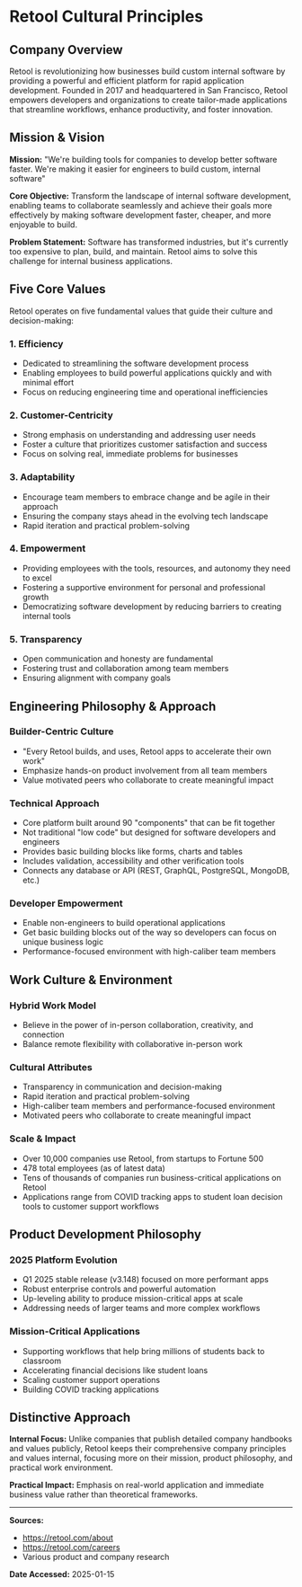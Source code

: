 # Retool Cultural Principles

## Company Overview

Retool is revolutionizing how businesses build custom internal software by providing a powerful and efficient platform for rapid application development. Founded in 2017 and headquartered in San Francisco, Retool empowers developers and organizations to create tailor-made applications that streamline workflows, enhance productivity, and foster innovation.

## Mission & Vision

**Mission:** "We're building tools for companies to develop better software faster. We're making it easier for engineers to build custom, internal software"

**Core Objective:** Transform the landscape of internal software development, enabling teams to collaborate seamlessly and achieve their goals more effectively by making software development faster, cheaper, and more enjoyable to build.

**Problem Statement:** Software has transformed industries, but it's currently too expensive to plan, build, and maintain. Retool aims to solve this challenge for internal business applications.

## Five Core Values

Retool operates on five fundamental values that guide their culture and decision-making:

### 1. **Efficiency**
- Dedicated to streamlining the software development process
- Enabling employees to build powerful applications quickly and with minimal effort
- Focus on reducing engineering time and operational inefficiencies

### 2. **Customer-Centricity**
- Strong emphasis on understanding and addressing user needs
- Foster a culture that prioritizes customer satisfaction and success
- Focus on solving real, immediate problems for businesses

### 3. **Adaptability**
- Encourage team members to embrace change and be agile in their approach
- Ensuring the company stays ahead in the evolving tech landscape
- Rapid iteration and practical problem-solving

### 4. **Empowerment**
- Providing employees with the tools, resources, and autonomy they need to excel
- Fostering a supportive environment for personal and professional growth
- Democratizing software development by reducing barriers to creating internal tools

### 5. **Transparency**
- Open communication and honesty are fundamental
- Fostering trust and collaboration among team members
- Ensuring alignment with company goals

## Engineering Philosophy & Approach

### **Builder-Centric Culture**
- "Every Retool builds, and uses, Retool apps to accelerate their own work"
- Emphasize hands-on product involvement from all team members
- Value motivated peers who collaborate to create meaningful impact

### **Technical Approach**
- Core platform built around 90 "components" that can be fit together
- Not traditional "low code" but designed for software developers and engineers
- Provides basic building blocks like forms, charts and tables
- Includes validation, accessibility and other verification tools
- Connects any database or API (REST, GraphQL, PostgreSQL, MongoDB, etc.)

### **Developer Empowerment**
- Enable non-engineers to build operational applications
- Get basic building blocks out of the way so developers can focus on unique business logic
- Performance-focused environment with high-caliber team members

## Work Culture & Environment

### **Hybrid Work Model**
- Believe in the power of in-person collaboration, creativity, and connection
- Balance remote flexibility with collaborative in-person work

### **Cultural Attributes**
- Transparency in communication and decision-making
- Rapid iteration and practical problem-solving
- High-caliber team members and performance-focused environment
- Motivated peers who collaborate to create meaningful impact

### **Scale & Impact**
- Over 10,000 companies use Retool, from startups to Fortune 500
- 478 total employees (as of latest data)
- Tens of thousands of companies run business-critical applications on Retool
- Applications range from COVID tracking apps to student loan decision tools to customer support workflows

## Product Development Philosophy

### **2025 Platform Evolution**
- Q1 2025 stable release (v3.148) focused on more performant apps
- Robust enterprise controls and powerful automation
- Up-leveling ability to produce mission-critical apps at scale
- Addressing needs of larger teams and more complex workflows

### **Mission-Critical Applications**
- Supporting workflows that help bring millions of students back to classroom
- Accelerating financial decisions like student loans
- Scaling customer support operations
- Building COVID tracking applications

## Distinctive Approach

**Internal Focus:** Unlike companies that publish detailed company handbooks and values publicly, Retool keeps their comprehensive company principles and values internal, focusing more on their mission, product philosophy, and practical work environment.

**Practical Impact:** Emphasis on real-world application and immediate business value rather than theoretical frameworks.

---

**Sources:**
- https://retool.com/about
- https://retool.com/careers
- Various product and company research

**Date Accessed:** 2025-01-15